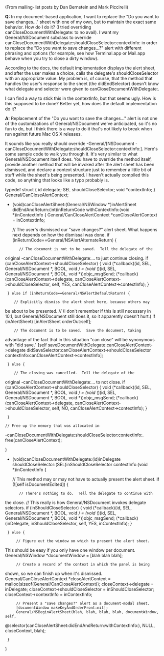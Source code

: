 (From mailing-list posts by Dan Bernstein and Mark Piccirelli)

**Q:**
In my document-based application, I want to replace the "Do you want to 
save changes..." sheet with one of my own, but to maintain the exact 
same behavior. How do I do it? (I tried overriding 
canCloseDocumentWithDelegate: to no avail).
I want my General/NSDocument subclass to override 
canCloseDocumentWithDelegate:shouldCloseSelector:contextInfo: in order 
to replace the "Do you want to save changes...?" alert with different 
phrasing and options (for example, see how Terminal.app or Mail.app 
behave when you try to close a dirty window).

According to the docs, the default implementation displays the alert 
sheet, and after the user makes a choice, calls the delegate's 
shouldCloseSelector with an appropriate value. My problem is, of 
course, that the method that handles the user's response to the sheet 
(the didEndSelector) doesn't know what delegate and selector were given 
to canCloseDocumentWithDelegate:.

I can find a way to stick this in the contextInfo, but that seems ugly. 
How is this supposed to be done? Better yet, how does the default 
implementation do it?

**A:**
Replacement of the "Do you want to save the changes..." alert is not one 
of the customizations of General/NSDocument we've anticipated, so it's no fun to 
do, but I think there is a way to do it that's not likely to break when 
run against future Mac OS X releases.

It sounds like you really should override -General/[NSDocument 
-canCloseDocumentWithDelegate:shouldCloseSelector:contextInfo:].  Here's 
some sample code to walk you through it.  It's very similar to what 
General/NSDocument itself does.  You have to override the method itself, provide 
another method that will be invoked after the alert sheet has been 
dismissed, and declare a context structure just to remember a little bit 
of stuff while the sheet's being presented.  I haven't actually compiled 
this code, so anything that looks like a typo probably is.

				
    
typedef struct {
     id delegate;
     SEL shouldCloseSelector;
     void *contextInfo;
} General/CanCloseAlertContext;

- (void)canCloseAlertSheet:(General/NSWindow *)inAlertSheet 
didEndAndReturn:(int)inReturnCode withContextInfo:(void *)inContextInfo {
     General/CanCloseAlertContext *canCloseAlertContext = inContextInfo;

	// The user's dismissed our "save changes?" alert sheet.  What 
happens next depends on how the dismissal was done.
     if (inReturnCode==General/NSAlertAlternateReturn) {

         // The document is not to be saved.  Tell the delegate of the 
original -canCloseDocumentWithDelegate:... to just continue closing.
         if (canCloseAlertContext->shouldCloseSelector) {
             void (*callback)(id, SEL, General/NSDocument *, BOOL, void *) = 
(void (*)(id, SEL, General/NSDocument *, BOOL, void *))objc_msgSend;
             (*callback)(canCloseAlertContext->delegate, 
canCloseAlertContext->shouldCloseSelector, self, YES, 
canCloseAlertContext->contextInfo);
         }

     } else if (inReturnCode==General/NSAlertDefaultReturn) {

		// Explicitly dismiss the alert sheet here, because others may 
be about to be presented.
		// (I don't remember if this is still necessary in 10.1, but 
General/NSDocument still does it, so it apparently doesn't hurt.)
         if (inAlertSheet) [inAlertSheet orderOut:self];

		// The document is to be saved.  Save the document, taking 
advantage of the fact that in this situation "can close" will be 
synonymous with "did save."
         [self saveDocumentWithDelegate:canCloseAlertContext->delegate 
didSaveSelector:canCloseAlertContext->shouldCloseSelector 
contextInfo:canCloseAlertContext->contextInfo];

     } else {

		// The closing was cancelled.  Tell the delegate of the 
original -canCloseDocumentWithDelegate:... to not close.
         if (canCloseAlertContext->shouldCloseSelector) {
             void (*callback)(id, SEL, General/NSDocument *, BOOL, void *) = 
(void (*)(id, SEL, General/NSDocument *, BOOL, void *))objc_msgSend;
             (*callback)(canCloseAlertContext->delegate, 
canCloseAlertContext->shouldCloseSelector, self, NO, 
canCloseAlertContext->contextInfo);
         }

     }

	// Free up the memory that was allocated in 
-canCloseDocumentWithDelegate:shouldCloseSelector:contextInfo:.
     free(canCloseAlertContext);

}

- (void)canCloseDocumentWithDelegate:(id)inDelegate 
shouldCloseSelector:(SEL)inShouldCloseSelector contextInfo:(void 
*)inContextInfo {

     // This method may or may not have to actually present the alert 
sheet.
     if (![self isDocumentEdited]) {

         // There's nothing to do.  Tell the delegate to continue with 
the close.
		// This really is how General/NSDocument invokes delegate selectors.
         if (inShouldCloseSelector) {
             void (*callback)(id, SEL, General/NSDocument *, BOOL, void *) = 
(void (*)(id, SEL, General/NSDocument *, BOOL, void *))objc_msgSend;
             (*callback)(inDelegate, inShouldCloseSelector, self, YES, 
inContextInfo);
         }

     } else {

         // Figure out the window on which to present the alert sheet.  
This should be easy if you only have one window per document.
         General/NSWindow *documentWindow = [blah blah blah];

         // Create a record of the context in which the panel is being 
shown, so we can finish up when it's dismissed.
         General/CanCloseAlertContext *closeAlertContext = 
malloc(sizeof(General/CanCloseAlertContext));
         closeContext->delegate = inDelegate;
         closeContext->shouldCloseSelector = inShouldCloseSelector;
         closeContext->contextInfo = inContextInfo;

         // Present a "save changes?" alert as a document-modal sheet.
         [documentWindow makeKeyAndOrderFront:nil];
         General/NSBeginAlertSheet(blah, blah, blah, blah, documentWindow, self, 
@selector(canCloseAlertSheet:didEndAndReturn:withContextInfo:), NULL, 
closeContext, blah);

     }

}
